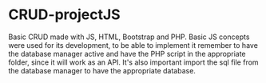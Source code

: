 # CRUD-projectJS
 Basic CRUD made with JS, HTML, Bootstrap and PHP.
Basic JS concepts were used for its development, to be able to implement it remember to have the database manager active and have the PHP script in the appropriate folder, since it will work as an API.
It's also important import the sql file from the database manager to have the appropriate database.